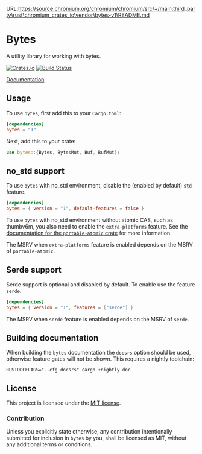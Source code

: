 URL:https://source.chromium.org/chromium/chromium/src/+/main:third_party\rust\chromium_crates_io\vendor\bytes-v1\README.md
# Bytes

A utility library for working with bytes.

[![Crates.io][crates-badge]][crates-url]
[![Build Status][ci-badge]][ci-url]

[crates-badge]: https://img.shields.io/crates/v/bytes.svg
[crates-url]: https://crates.io/crates/bytes
[ci-badge]: https://github.com/tokio-rs/bytes/workflows/CI/badge.svg
[ci-url]: https://github.com/tokio-rs/bytes/actions

[Documentation](https://docs.rs/bytes)

## Usage

To use `bytes`, first add this to your `Cargo.toml`:

```toml
[dependencies]
bytes = "1"
```

Next, add this to your crate:

```rust
use bytes::{Bytes, BytesMut, Buf, BufMut};
```

## no_std support

To use `bytes` with no_std environment, disable the (enabled by default) `std` feature.

```toml
[dependencies]
bytes = { version = "1", default-features = false }
```

To use `bytes` with no_std environment without atomic CAS, such as thumbv6m, you also need to enable
the `extra-platforms` feature. See the [documentation for the `portable-atomic`
crate](https://docs.rs/portable-atomic) for more information.

The MSRV when `extra-platforms` feature is enabled depends on the MSRV of `portable-atomic`.

## Serde support

Serde support is optional and disabled by default. To enable use the feature `serde`.

```toml
[dependencies]
bytes = { version = "1", features = ["serde"] }
```

The MSRV when `serde` feature is enabled depends on the MSRV of `serde`.

## Building documentation

When building the `bytes` documentation the `docsrs` option should be used, otherwise
feature gates will not be shown. This requires a nightly toolchain:

```
RUSTDOCFLAGS="--cfg docsrs" cargo +nightly doc
```

## License

This project is licensed under the [MIT license](LICENSE).

### Contribution

Unless you explicitly state otherwise, any contribution intentionally submitted
for inclusion in `bytes` by you, shall be licensed as MIT, without any additional
terms or conditions.
